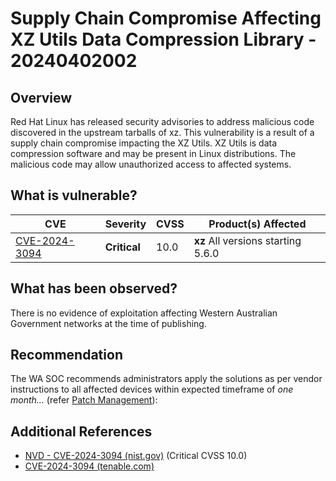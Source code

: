 # Supply Chain Compromise Affecting XZ Utils Data Compression Library - 20240402002

## Overview

Red Hat Linux has released security advisories to address malicious code discovered in the upstream tarballs of xz. This vulnerability is a result of a supply chain compromise impacting the XZ Utils. XZ Utils is data compression software and may be present in Linux distributions. The malicious code may allow unauthorized access to affected systems.

## What is vulnerable?

| CVE                                                             | Severity     | CVSS | Product(s) Affected                 |
| --------------------------------------------------------------- | ------------ | ---- | ----------------------------------- |
| [CVE-2024-3094](https://nvd.nist.gov/vuln/detail/CVE-2024-3094) | **Critical** | 10.0 | **xz**  All versions starting 5.6.0 |

## What has been observed?

There is no evidence of exploitation affecting Western Australian Government networks at the time of publishing.

## Recommendation

The WA SOC recommends administrators apply the solutions as per vendor instructions to all affected devices within expected timeframe of *one month...* (refer [Patch Management](../guidelines/patch-management.md)):

## Additional References

- [NVD - CVE-2024-3094 (nist.gov)](https://nvd.nist.gov/vuln/detail/CVE-2024-3094 "https://nvd.nist.gov/vuln/detail/CVE-2024-3094") (Critical CVSS 10.0)
- [CVE-2024-3094 (tenable.com)](https://www.tenable.com/cve/CVE-2024-3094)

